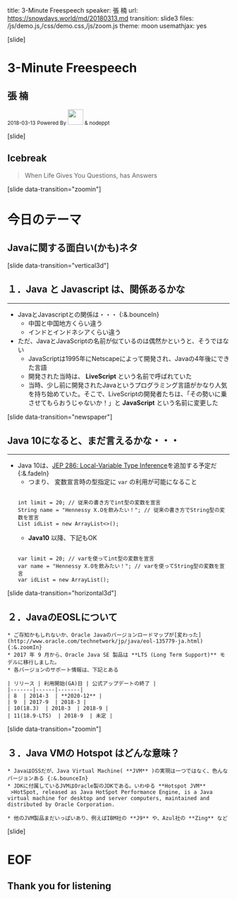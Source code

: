 title: 3-Minute Freespeech
speaker: 張 楠
url: https://snowdays.world/md/20180313.md
transition: slide3
files: /js/demo.js,/css/demo.css,/js/zoom.js
theme: moon
usemathjax: yes

[slide]
# 3-Minute Freespeech
## 張 楠
<small>2018-03-13</small>
<small>Powered By <img src="/img/nodejs.jpg" height="35"> & nodeppt </small>

[slide]
## Icebreak
>When Life Gives You Questions, <i class="fa fa-google"></i> has Answers

[slide data-transition="zoomin"]
# 今日のテーマ
## Javaに関する<span class="red">面白い</span>(かも)ネタ

[slide data-transition="vertical3d"]
## １．**Java** と **Javascript** は、関係あるかな<i class="fa fa-question"></i>
----
* JavaとJavascriptとの関係は・・・ {:&.bounceIn}
    * <span class="yellow">中国</span>と<span class="yellow">中国地方</span>くらい違う
    * <span class="yellow">インド</span>と<span class="yellow">インドネシア</span>くらい違う
* ただ、JavaとJavaScriptの名前が似ているのは偶然かというと、そうではない
    * JavaScriptは1995年にNetscapeによって開発され、Javaの4年後にできた言語
    * 開発された当時は、 **LiveScript** という名前で呼ばれていた
    * 当時、少し前に開発されたJavaというプログラミング言語がかなり人気を持ち始めていた。そこで、LiveScriptの開発者たちは、「その勢いに乗させてもらおうじゃないか！」と **JavaScript** という名前に変更した

[slide data-transition="newspaper"]
## Java 10になると、まだ言えるかな・・・<i class="fa fa-question"></i>
----
* Java 10は、[JEP 286: Local-Variable Type Inference](http://openjdk.java.net/jeps/286)を追加する予定だ {:&.fadeIn}
    * つまり、 変数宣言時の型指定に `var` の利用が可能になること
  <pre><code class="java">
  int limit = 20; // 従来の書き方でint型の変数を宣言
  String name = "Hennessy X.Oを飲みたい！"; // 従来の書き方でString型の変数を宣言
  List<String> idList = new ArrayList<>();
  </code></pre>
    * **Java10** 以降、下記もOK
  <pre><code class="java">
  var limit = 20; // varを使ってint型の変数を宣言
  var name = "Hennessy X.Oを飲みたい！"; // varを使ってString型の変数を宣言
  var idList = new ArrayList<String>();
  </code></pre>

[slide data-transition="horizontal3d"]
## ２．JavaのEOSLについて
    * ご存知かもしれないか、Oracle Javaのバージョンロードマップが[変わった](http://www.oracle.com/technetwork/jp/java/eol-135779-ja.html) {:&.zoomIn}
    * 2017 年 9 月から、Oracle Java SE 製品は **LTS (Long Term Support)** モデルに移行しました。
    * 各バージョンのサポート情報は、下記とある

    | リリース | 利用開始(GA)日 | 公式アップデートの終了 |
    |-------|------|-------|
    | 8  | 2014-3  | **2020-12** |
    | 9  | 2017-9  | 2018-3 |
    | 10(18.3)  | 2018-3  | 2018-9 |
    | 11(18.9-LTS)  | 2018-9  | 未定 |

[slide data-transition="zoomin"]
## ３．Java VMの <span class="yellow">Hotspot</span> はどんな意味？
    * JavaはOSSだが、Java Virtual Machine( **JVM** )の実現は一つではなく、色んなバージョンある {:&.bounceIn}  
    * JDKに付属しているJVMはOracle製のJDKである。いわゆる **Hotspot JVM**  
     >HotSpot, released as Java HotSpot Performance Engine, is a Java virtual machine for desktop and server computers, maintained and distributed by Oracle Corporation.  

    * 他のJVM製品まだいっぱいあり、例えばIBM社の **J9** や、Azul社の **Zing** など

[slide]
# EOF
## Thank you for listening
